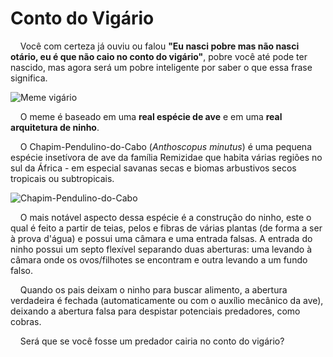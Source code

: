 # Conto do Vigário

&nbsp;&nbsp;&nbsp;&nbsp;Você com certeza já ouviu ou falou **"Eu nasci pobre mas não nasci otário, eu é que não caio no conto do vigário"**, pobre você até pode ter nascido, mas agora será um pobre inteligente por saber o que essa frase significa.

![Meme vigário](https://pbs.twimg.com/media/GFwvTipWsAAinPm?format=jpg&name=900x900)

&nbsp;&nbsp;&nbsp;&nbsp;O meme é baseado em uma **real espécie de ave** e em uma **real arquitetura de ninho**.

&nbsp;&nbsp;&nbsp;&nbsp;O Chapim-Pendulino-do-Cabo (*Anthoscopus minutus*) é uma pequena espécie insetívora de ave da família Remizidae que habita várias regiões no sul da África - em especial savanas secas e biomas arbustivos secos tropicais ou subtropicais. 

![Chapim-Pendulino-do-Cabo](https://pbs.twimg.com/media/GFziItCW8AA_m8t?format=jpg&name=900x900)

&nbsp;&nbsp;&nbsp;&nbsp;O mais notável aspecto dessa espécie é a construção do ninho, este o qual é feito a partir de teias, pelos e fibras de várias plantas (de forma a ser à prova d'água) e possui uma câmara e uma entrada falsas. A entrada do ninho possui um septo flexível separando duas aberturas: uma levando à câmara onde os ovos/filhotes se encontram e outra levando a um fundo falso.

&nbsp;&nbsp;&nbsp;&nbsp;Quando os pais deixam o ninho para buscar alimento, a abertura verdadeira é fechada (automaticamente ou com o auxílio mecânico da ave), deixando a abertura falsa para despistar potenciais predadores, como cobras.

&nbsp;&nbsp;&nbsp;&nbsp;Será que se você fosse um predador cairia no conto do vigário?